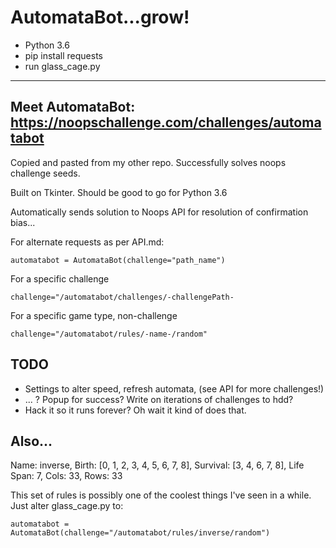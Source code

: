 # AutomataBot...grow!
* Python 3.6
* pip install requests
* run glass_cage.py
---
Meet AutomataBot:
https://noopschallenge.com/challenges/automatabot
---
Copied and pasted from my other repo. Successfully solves noops challenge seeds.

Built on Tkinter. Should be good to go for Python 3.6

Automatically sends solution to Noops API for resolution of confirmation bias...

For alternate requests as per API.md:

<code>automatabot = AutomataBot(challenge="path_name")</code>

For a specific challenge

<code>challenge="/automatabot/challenges/-challengePath-</code>

For a specific game type, non-challenge

<code>challenge="/automatabot/rules/-name-/random"</code>


## TODO
* Settings to alter speed, refresh automata, (see API for more challenges!)
* ... ? Popup for success? Write on iterations of challenges to hdd?
* Hack it so it runs forever? Oh wait it kind of does that.


## Also...
Name: inverse, Birth: [0, 1, 2, 3, 4, 5, 6, 7, 8], Survival: [3, 4, 6, 7, 8], Life Span: 7, Cols: 33, Rows: 33

This set of rules is possibly one of the coolest things I've seen in a while. 
Just alter glass_cage.py to:

<code>automatabot = AutomataBot(challenge="/automatabot/rules/inverse/random")</code> 